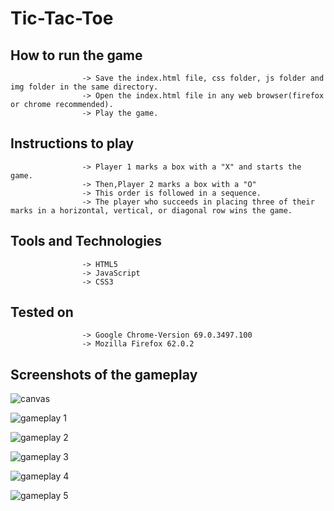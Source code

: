 # Tic-Tac-Toe #


## How to run the game ##
                    
                    -> Save the index.html file, css folder, js folder and img folder in the same directory.
                    -> Open the index.html file in any web browser(firefox or chrome recommended).
                    -> Play the game.
                   
## Instructions to play ##
                    
                    -> Player 1 marks a box with a "X" and starts the game.
                    -> Then,Player 2 marks a box with a "O"
                    -> This order is followed in a sequence.
                    -> The player who succeeds in placing three of their marks in a horizontal, vertical, or diagonal row wins the game.
                    
## Tools and Technologies ##
                    
                    -> HTML5
                    -> JavaScript 
                    -> CSS3
                   
## Tested on ##

                    -> Google Chrome-Version 69.0.3497.100
                    -> Mozilla Firefox 62.0.2


## Screenshots of the gameplay ##

![canvas](https://user-images.githubusercontent.com/43146932/46193086-8e5fa900-c31a-11e8-960c-3977c948e95c.JPG)

![gameplay 1](https://user-images.githubusercontent.com/43146932/46193132-bc44ed80-c31a-11e8-9607-56950b99bdc4.JPG)

![gameplay 2](https://user-images.githubusercontent.com/43146932/46193161-d1218100-c31a-11e8-8d06-a1e7d75974be.JPG)

![gameplay 3](https://user-images.githubusercontent.com/43146932/46193175-ded70680-c31a-11e8-81fb-cac3f356f39a.JPG)

![gameplay 4](https://user-images.githubusercontent.com/43146932/46193198-ec8c8c00-c31a-11e8-9e99-4c65c80500d2.JPG)

![gameplay 5](https://user-images.githubusercontent.com/43146932/46193221-fadaa800-c31a-11e8-921c-bdf2b7ed1716.JPG)
               
                    
